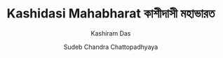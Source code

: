 ---
title: "Kashidasi Mahabharat কাশীদাসী মহাভারত"
author: ["Kashiram Das", "Sudeb Chandra Chattopadhyaya"]
year: 1925
language: ["Bengali"]
genre: ["Epic Literature", "Classical Literature"]
description: "Kashidasi Mahabharat কাশীদাসী মহাভারত first issued in 1925 authored by Chattopadhyaya, Sudeb Chandra ed presents a significant contribution to Indian letters."
collections: ["epic-poetry", "regional-literature"]
sources:
- name: "Internet Archive"
  url: "https://archive.org/details/dli.bengal.10689.753"
  type: "other"
references:
- name: 'Wikipedia: Kashiram Das'
  url: https://en.wikipedia.org/wiki/Kashiram_Das
  type: wikipedia
- name: 'Wikidata: Kashiram Das'
  url: https://www.wikidata.org/wiki/Q6374348
  type: other
- name: "Open Library: Kashidasi Mahabharat কাশীদাসী মহাভারত year"
  url: "https://openlibrary.org/search?q=Kashidasi+Mahabharat+কশদস+মহভরত+year+1925+Kashiram+Das"
  type: "other"
featured: false
publishDate: 2025-10-30
tags: ['bengali', 'epic']
---